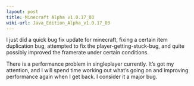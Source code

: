 ```yaml
---
layout: post
title: Minecraft Alpha v1.0.17_03
wiki-url: Java_Edition_Alpha_v1.0.17_03
---
```


I just did a quick bug fix update for minecraft, fixing a certain item duplication bug,
attempted to fix the player-getting-stuck-bug, and quite possibly improved the framerate under certain conditions.

There is a performance problem in singleplayer currently.
It’s got my attention, and I will spend time working out what’s going on and improving performance again when I get back.
I consider it a major bug.
